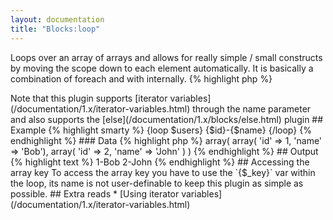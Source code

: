 ```yaml
---
layout: documentation
title: "Blocks:loop"
---
```


Loops over an array of arrays and allows for really simple / small constructs by moving the scope down to each element automatically. It is basically a combination of foreach and with internally.
{% highlight php %}
<?php
loop(array $from [, $name = "default ] )
{% endhighlight %}

> Note that this plugin supports [iterator variables](/documentation/1.x/iterator-variables.html) through the name parameter and also supports the [else](/documentation/1.x/blocks/else.html) plugin

## Example
{% highlight smarty %}
{loop $users}
    {$id}-{$name}
{/loop}
{% endhighlight %}

### Data
{% highlight php %}
<?php
'users' => array(
  array( 'id' => 1, 'name' => 'Bob'),
  array( 'id' => 2, 'name' => 'John' )
)
{% endhighlight %}

## Output
{% highlight text %}
1-Bob
2-John
{% endhighlight %}

## Accessing the array key
To access the array key you have to use the `{$_key}` var within the loop, its name is not user-definable to keep this plugin as simple as possible.

## Extra reads
* [Using iterator variables](/documentation/1.x/iterator-variables.html)